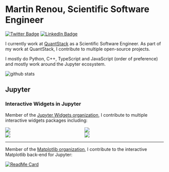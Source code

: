 # Martin Renou, Scientific Software Engineer

[![Twitter Badge](https://img.shields.io/twitter/follow/martinRenou?style=for-the-badge)](https://twitter.com/martinRenou)
[![LinkedIn Badge](https://img.shields.io/badge/My-LinkedIn-blue?style=for-the-badge)](https://www.linkedin.com/in/martin-renou)

I currently work at [QuantStack](https://quantstack.net) as a Scientific Software Engineer. As part of my work at QuantStack, I contribute to multiple open-source projects.

I mostly do Python, C++, TypeScript and JavaScript (order of preference) and mostly work around the Jupyter ecosystem.

![github stats](https://github-readme-stats.vercel.app/api?username=martinRenou&show_icons=true)

## Jupyter

### Interactive Widgets in Jupyter

Member of the [Jupyter Widgets organization](https://github.com/jupyter-widgets), I contribute to multiple interactive widgets packages including:

<div style="display: grid; grid-template-columns: auto auto;">
  <a href="https://github.com/jupyter-widgets/ipywidgets">
    <img align="left" src="https://github-readme-stats.vercel.app/api/pin/?username=jupyter-widgets&repo=ipywidgets&show_owner=true" />
  </a>
  <a href="https://github.com/jupyter-widgets/ipyleaflet">
    <img align="left" src="https://github-readme-stats.vercel.app/api/pin/?username=jupyter-widgets&repo=ipyleaflet&show_owner=true" />
  </a>
</div>

<div style="display: grid; grid-template-columns: auto auto;">
  <a href="https://github.com/bqplot/bqplot">
    <img align="left" src="https://github-readme-stats.vercel.app/api/pin/?username=bqplot&repo=bqplot&show_owner=true" />
  </a>
  <a href="https://github.com/MaartenBreddels/ipywebrtc">
    <img align="left" src="https://github-readme-stats.vercel.app/api/pin/?username=MaartenBreddels&repo=ipywebrtc&show_owner=true" />
  </a>
</div>

---

Member of the [Matplotlib organization](https://github.com/matplotlib), I contribute to the interactive Matplotlib back-end for Jupyter:

[![ReadMe Card](https://github-readme-stats.vercel.app/api/pin/?username=matplotlib&repo=ipympl&show_owner=true)](https://github.com/matplotlib/ipympl)

<!--  [ipywidgets](https://github.com/jupyter-widgets/ipywidgets): Interactive widgets in Jupyter
- [ipyleaflet](https://github.com/jupyter-widgets/ipyleaflet): Interactive maps
- [bqplot](https://github.com/bqplot/bqplot): 2D interactive plotting
- [ipywebrtc](https://github.com/maartenBreddels/ipywebrtc): Video streaming
- [ipympl](https://github.com/matplotlib/ipympl): Interactive Matplotlib back-end for Jupyter

We also develop the C++ implementations of those widgets libraries, for [xeus-cling](https://github.com/jupyter-xeus/xeus-cling):
- [xwidgets](https://github.com/jupyter-xeus/xwidgets): C++ counterpart of ipywidgets
- [xleaflet](https://github.com/jupyter-xeus/xleaflet): C++ counterpart of ipyleaflet
- [xplot](https://github.com/bqplot/xplot): C++ counterpart of bqplot

As side projects, I also work on:
- [ipytree](https://github.com/QuantStack/ipytree): Tree widget for Jupyter
- [ipycanvas](https://github.com/martinRenou/ipycanvas): Canvas widget exposing the Web Canvas 2D API to Python

### Jupyter language kernels

At QuantStack we develop a C++ library named [xeus](https://github.com/jupyter-xeus/xeus) which helps kernel authoring and we wrote multiple language kernels with it:
- [xeus-cling](https://github.com/jupyter-xeus/xeus-cling): C++ kernel for Jupyter
- [xeus-sqlite](https://github.com/jupyter-xeus/xeus-sqlite): SQLite kernel for Jupyter
- [xeus-python](https://github.com/jupyter-xeus/xeus-python): Python kernel for Jupyter (for which I am one of the main authors)

### Dashboarding with Jupyter

Member of the Voilà organization, I contribute to [Voilà-core](https://github.com/voila-dashboards/voila) and authored the [Voilà Material template](https://github.com/voila-dashboards/voila-material). I also wrote a tutorial for [deploying a Voilà application on Heroku](https://github.com/voila-dashboards/voila-heroku).

## C++

I authored [pybind11_json](https://github.com/pybind/pybind11_json), a bridge between [pybind11](https://github.com/pybind/pybind11) and [nlohmann_json](https://github.com/nlohmann/json), which luckily became part of the pybind organization.

## Packaging

Member of the conda-forge organization, I contribute to many conda packages.
 -->
